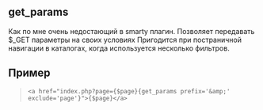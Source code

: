 get_params
---
Как по мне очень недостающий в smarty плагин.
Позволяет передавать $_GET параметры на своих условиях
Пригодится при постраничной навигации в каталогах, когда используется несколько фильтров.


Пример
---
> `<a href="index.php?page={$page}{get_params prefix='&amp;' exclude='page'}">{$page}</a>`
